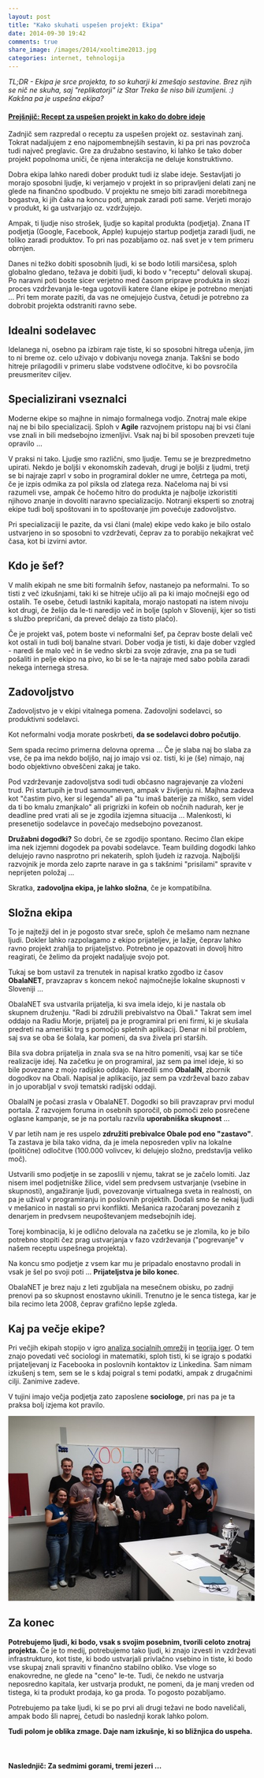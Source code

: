 ```yaml
---
layout: post
title: "Kako skuhati uspešen projekt: Ekipa"
date: 2014-09-30 19:42
comments: true
share_image: /images/2014/xooltime2013.jpg
categories: internet, tehnologija
---
```

*TL;DR - Ekipa je srce projekta, to so kuharji ki zmešajo sestavine. Brez njih se nič ne skuha, saj "replikatorji" iz Star Treka še niso bili izumljeni. :) Kakšna pa je uspešna ekipa?*

#### [Prejšnjič: Recept za uspešen projekt in kako do dobre ideje](/2014/09/09/kako-skuhati-uspesen-projekt/)

Zadnjič sem razpredal o receptu za uspešen projekt oz. sestavinah zanj. Tokrat nadaljujem z eno najpomembnejših sestavin, ki pa pri nas povzroča tudi največ preglavic. Gre za družabno sestavino, ki lahko še tako dober projekt popolnoma uniči, če njena interakcija ne deluje konstruktivno.

Dobra ekipa lahko naredi dober produkt tudi iz slabe ideje. Sestavljati jo morajo sposobni ljudje, ki verjamejo v projekt in so pripravljeni delati zanj ne glede na finančno spodbudo. V projektu ne smejo biti zaradi morebitnega bogastva, ki jih čaka na koncu poti, ampak zaradi poti same. Verjeti morajo v produkt, ki ga ustvarjajo oz. vzdržujejo.

Ampak, ti ljudje niso strošek, ljudje so kapital produkta (podjetja). Znana IT podjetja (Google,  Facebook, Apple) kupujejo startup podjetja zaradi ljudi, ne toliko zaradi produktov. To pri nas pozabljamo oz. naš svet je v tem primeru obrnjen.

Danes ni težko dobiti sposobnih ljudi, ki se bodo lotili marsičesa, sploh globalno gledano, težava je dobiti ljudi, ki bodo v "receptu" delovali skupaj. Po naravni poti boste sicer verjetno med časom priprave produkta in skozi proces vzdrževanja le-tega ugotovili katere člane ekipe je potrebno menjati … Pri tem morate paziti, da vas ne omejujejo čustva, četudi je potrebno za dobrobit projekta odstraniti ravno sebe.

## Idealni sodelavec

Idelanega ni, osebno pa izbiram raje tiste, ki so sposobni hitrega učenja, jim to ni breme oz. celo uživajo v dobivanju novega znanja. Takšni se bodo hitreje prilagodili v primeru slabe vodstvene odločitve, ki bo povsročila preusmeritev ciljev.

## Specializirani vseznalci

Moderne ekipe so majhne in nimajo formalnega vodjo. Znotraj male ekipe naj ne bi bilo specializacij. Sploh v **Agile** razvojnem pristopu naj bi vsi člani vse znali in bili medsebojno izmenljivi. Vsak naj bi bil sposoben prevzeti tuje opravilo …

V praksi ni tako. Ljudje smo različni, smo ljudje. Temu se je brezpredmetno upirati. Nekdo je boljši v ekonomskih zadevah, drugi je boljši z ljudmi, tretji se bi najraje zaprl v sobo in programiral dokler ne umre, četrtega pa moti, če je izpis odmika za pol piksla od zlatega reza. Načeloma naj bi vsi razumeli vse, ampak če hočemo hitro do produkta je najbolje izkoristiti njihovo znanje in dovoliti naravno specializacijo. Notranji eksperti so znotraj ekipe tudi bolj spoštovani in to spoštovanje jim povečuje zadovoljstvo. 

Pri specializaciji le pazite, da vsi člani (male) ekipe vedo kako je bilo ostalo ustvarjeno in so sposobni to vzdrževati, čeprav za to porabijo nekajkrat več časa, kot bi izvirni avtor.

## Kdo je šef?

V malih ekipah ne sme biti formalnih šefov, nastanejo pa neformalni. To so tisti z več izkušnjami, taki ki se hitreje učijo ali pa ki imajo močnejši ego od ostalih. Te osebe, četudi lastniki kapitala, morajo nastopati na istem nivoju kot drugi, če želijo da le-ti naredijo več in bolje (sploh v Sloveniji, kjer so tisti s službo prepričani, da preveč delajo za tisto plačo).

Če je projekt vaš, potem boste vi neformalni šef, pa čeprav boste delali več kot ostali in tudi bolj banalne stvari. Dober vodja je tisti, ki daje dober vzgled - naredi še malo več in še vedno skrbi za svoje zdravje, zna pa se tudi pošaliti in pelje ekipo na pivo, ko bi se le-ta najraje med sabo pobila zaradi nekega internega stresa.

## Zadovoljstvo

Zadovoljstvo je v ekipi vitalnega pomena. Zadovoljni sodelavci, so produktivni sodelavci.

Kot neformalni vodja morate poskrbeti, **da se sodelavci dobro počutijo**. 

Sem spada recimo primerna delovna oprema ... Če je slaba naj bo slaba za vse, če pa ima nekdo boljšo, naj jo imajo vsi oz. tisti, ki je (še) nimajo, naj bodo objektivno obveščeni zakaj je tako. 

Pod vzdrževanje zadovoljstva sodi tudi občasno nagrajevanje za vloženi trud. Pri startupih je trud samoumeven, ampak v življenju ni. Majhna zadeva kot "častim pivo, ker si legenda" ali pa "tu imaš baterije za miško, sem videl da ti bo kmalu zmanjkalo" ali prigrizki in kofein ob nočnih nadurah, ker je deadline pred vrati ali se je zgodila izjemna situacija ... Malenkosti, ki presenetijo sodelavce in povečajo medsebojno povezanost. 

**Družabni dogodki?** So dobri, če se zgodijo spontano. Recimo član ekipe ima nek izjemni dogodek pa povabi sodelavce. Team building dogodki lahko delujejo ravno nasprotno pri nekaterih, sploh ljudeh iz razvoja. Najboljši razvojnik je morda zelo zaprte narave in ga s takšnimi "prisilami" spravite v neprijeten položaj ...

Skratka, **zadovoljna ekipa, je lahko složna**, če je kompatibilna.

## Složna ekipa

To je najtežji del in je pogosto stvar sreče, sploh če mešamo nam neznane ljudi. Dokler lahko razpolagamo z ekipo prijateljev, je lažje, čeprav lahko ravno projekt zrahlja to prijateljstvo. Potrebno je opazovati in dovolj hitro reagirati, če želimo da projekt nadaljuje svojo pot.

Tukaj se bom ustavil za trenutek in napisal kratko zgodbo iz časov **ObalaNET**, pravzaprav s koncem nekoč najmočnejše lokalne skupnosti v Sloveniji …

ObalaNET sva ustvarila prijatelja, ki sva imela idejo, ki je nastala ob skupnem druženju. "Radi bi združili prebivalstvo na Obali." Takrat sem imel oddajo na Radiu Morje, prijatelj pa je programiral pri eni firmi, ki je skušala predreti na ameriški trg s pomočjo spletnih aplikacij. Denar ni bil problem, saj sva se oba še šolala, kar pomeni, da sva živela pri starših.

Bila sva dobra prijatelja in znala sva se na hitro pomeniti, vsaj kar se tiče realizacije idej. Na začetku je on programiral, jaz sem pa imel ideje, ki so bile povezane z mojo radijsko oddajo. Naredili smo **ObalaIN**, zbornik dogodkov na Obali. Napisal je aplikacijo, jaz sem pa vzdrževal bazo zabav in jo uporabljal v svoji tematski radijski oddaji. 

ObalaIN je počasi zrasla v ObalaNET. Dogodki so bili pravzaprav prvi modul portala. Z razvojem foruma in osebnih sporočil, ob pomoči zelo posrečene oglasne kampanje, se je na portalu razvila **uporabniška skupnost** ... 

V par letih nam je res uspelo **združiti prebivalce Obale pod eno "zastavo"**. Ta zastava je bila tako vidna, da je imela neposreden vpliv na lokalne (politične) odločitve (100.000 volivcev, ki delujejo složno, predstavlja veliko moč).

Ustvarili smo podjetje in se zaposlili v njemu, takrat se je začelo lomiti. Jaz nisem imel podjetniške žilice, videl sem predvsem ustvarjanje (vsebine in skupnosti), angažiranje ljudi, povezovanje virtualnega sveta in realnosti, on pa je užival v programiranju in poslovnih projektih. Dodali smo še nekaj ljudi v mešanico in nastali so prvi konflikti. Mešanica razočaranj povezanih z denarjem in predvsem neupoštevanjem medsebojnih idej. 

Torej kombinacija, ki je odlično delovala na začetku se je zlomila, ko je bilo potrebno stopiti čez prag ustvarjanja v fazo vzdrževanja ("pogrevanje" v našem receptu uspešnega projekta).

Na koncu smo podjetje z vsem kar mu je pripadalo enostavno prodali in vsak je šel po svoji poti ... **Prijateljstva je bilo konec**. 

ObalaNET je brez naju z leti zgubljala na mesečnem obisku, po zadnji prenovi pa so skupnost enostavno ukinili. Trenutno je le senca tistega, kar je bila recimo leta 2008, čeprav grafično lepše zgleda.

## Kaj pa večje ekipe?

Pri večjih ekipah stopijo v igro [analiza socialnih omrežij](http://en.wikipedia.org/wiki/Social_network_analysis) in [teorija iger](http://en.wikipedia.org/wiki/Game_theory). O tem znajo povedati več sociologi in matematiki, sploh tisti, ki se igrajo s podatki prijateljevanj iz Facebooka in poslovnih kontaktov iz Linkedina. Sam nimam izkušenj s tem, sem se le s kdaj poigral s temi podatki, ampak z drugačnimi cilji. Zanimive zadeve.

V tujini imajo večja podjetja zato zaposlene **sociologe**, pri nas pa je ta praksa bolj izjema kot pravilo.

![image](/images/2014/xooltime2013.jpg)

## Za konec

**Potrebujemo ljudi, ki bodo, vsak s svojim posebnim, tvorili celoto znotraj projekta.** Če je to medij, potrebujemo tako ljudi, ki znajo izvesti in vzdrževati infrastrukturo, kot tiste, ki bodo ustvarjali privlačno vsebino in tiste, ki bodo vse skupaj znali spraviti v finančno stabilno obliko. Vse vloge so enakovredne, ne glede na "ceno" le-te. Tudi, če nekdo ne ustvarja neposredno kapitala, ker ustvarja produkt, ne pomeni, da je manj vreden od tistega, ki ta produkt prodaja, ko ga proda. To pogosto pozabljamo.

Potrebujemo pa take ljudi, ki se po prvi ali drugi težavi ne bodo naveličali, ampak bodo šli naprej, četudi bo naslednji korak lahko polom. 

**Tudi polom je oblika zmage. Daje nam izkušnje, ki so bližnjica do uspeha.**  
<br><br>
      
#### Naslednjič: Za sedmimi gorami, tremi jezeri ...